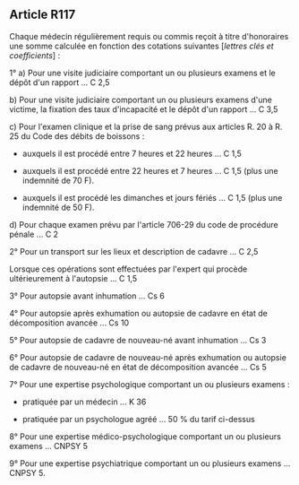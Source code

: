 Article R117
----
Chaque médecin régulièrement requis ou commis reçoit à titre d'honoraires une
somme calculée en fonction des cotations suivantes [*lettres clés et
coefficients*] :

1° a) Pour une visite judiciaire comportant un ou plusieurs examens et le dépôt
d'un rapport ... C 2,5

b) Pour une visite judiciaire comportant un ou plusieurs examens d'une victime,
la fixation des taux d'incapacité et le dépôt d'un rapport ... C 3,5

c) Pour l'examen clinique et la prise de sang prévus aux articles R. 20 à R. 25
du Code des débits de boissons :

- auxquels il est procédé entre 7 heures et 22 heures ... C 1,5

- auxquels il est procédé entre 22 heures et 7 heures ... C 1,5 (plus une
indemnité de 70 F).

- auxquels il est procédé les dimanches et jours fériés ... C 1,5 (plus une
indemnité de 50 F).

d) Pour chaque examen prévu par l'article 706-29 du code de procédure pénale ...
C 2

2° Pour un transport sur les lieux et description de cadavre ... C 2,5

Lorsque ces opérations sont effectuées par l'expert qui procède ultérieurement à
l'autopsie ... C 1,5

3° Pour autopsie avant inhumation ... Cs 6

4° Pour autopsie après exhumation ou autopsie de cadavre en état de
décomposition avancée ... Cs 10

5° Pour autopsie de cadavre de nouveau-né avant inhumation ... Cs 3

6° Pour autopsie de cadavre de nouveau-né après exhumation ou autopsie de
cadavre de nouveau-né en état de décomposition avancée ... Cs 5

7° Pour une expertise psychologique comportant un ou plusieurs examens :

- pratiquée par un médecin ... K 36

- pratiquée par un psychologue agréé ... 50 % du tarif ci-dessus

8° Pour une expertise médico-psychologique comportant un ou plusieurs examens
... CNPSY 5

9° Pour une expertise psychiatrique comportant un ou plusieurs examens ... CNPSY
5.
